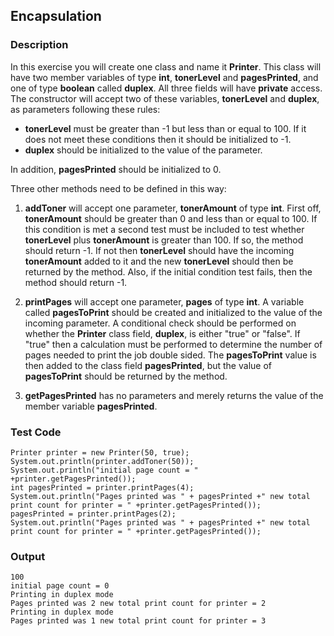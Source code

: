 ## Encapsulation

### Description

In this exercise you will create one class and name it <b>Printer</b>. This class will have two member variables of type <b>int</b>, <b>tonerLevel</b> and <b>pagesPrinted</b>, and one of type <b>boolean</b> called <b>duplex</b>. All three fields will have <b>private</b> access. The constructor will accept two of these variables, <b>tonerLevel</b> and <b>duplex</b>, as parameters following these rules:

<ul>
<li><b>tonerLevel</b> must be greater than -1 but less than or equal to 100. If it does not meet these conditions then it should be initialized to -1.</li>
<li><b>duplex</b> should be initialized to the value of the parameter. </li>
</ul>

In addition, <b>pagesPrinted</b> should be initialized to 0.

Three other methods need to be defined in this way:

1. <b>addToner</b> will accept one parameter, <b>tonerAmount</b> of type <b>int</b>. First off, <b>tonerAmount</b> should be greater than 0 and less than or equal to 100. If this condition is met a second test must be included to test whether <b>tonerLevel</b> plus <b>tonerAmount</b> is greater than 100. If so, the method should return -1. If not then <b>tonerLevel</b> should have the incoming <b>tonerAmount</b> added to it and the new <b>tonerLevel</b> should then be returned by the method. Also, if the initial condition test fails, then the method should return -1.

2. <b>printPages</b> will accept one parameter, <b>pages</b> of type <b>int</b>. A variable called <b>pagesToPrint</b> should be created and initialized to the value of the incoming parameter. A conditional check should be performed on whether the <b>Printer</b> class field, <b>duplex</b>, is either "true" or "false". If "true" then a calculation must be performed to determine the number of pages needed to print the job double sided. The <b>pagesToPrint</b> value is then added to the class field <b>pagesPrinted</b>, but the value of <b>pagesToPrint</b> should be returned by the method.

3. <b>getPagesPrinted</b> has no parameters and merely returns the value of the member variable <b>pagesPrinted</b>.

### Test Code

    Printer printer = new Printer(50, true);
    System.out.println(printer.addToner(50));
    System.out.println("initial page count = " +printer.getPagesPrinted());
    int pagesPrinted = printer.printPages(4);
    System.out.println("Pages printed was " + pagesPrinted +" new total print count for printer = " +printer.getPagesPrinted());
    pagesPrinted = printer.printPages(2);
    System.out.println("Pages printed was " + pagesPrinted +" new total print count for printer = " +printer.getPagesPrinted());

### Output

    100
    initial page count = 0
    Printing in duplex mode
    Pages printed was 2 new total print count for printer = 2
    Printing in duplex mode
    Pages printed was 1 new total print count for printer = 3

